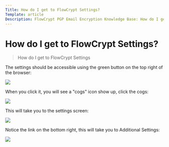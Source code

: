 ```yaml
---
Title: How do I get to FlowCrypt Settings?
Template: article
Description: FlowCrypt PGP Email Encryption Knowledge Base: How do I get to FlowCrypt Settings?
---
```


# How do I get to FlowCrypt Settings?

> How do I get to FlowCrypt Settings

The settings should be accessible using the green button on the top right of the browser:

<img class="screen" src="/img/posts/faq/flowcrypt-browser-extension-button.png">

When you click it, you will see a "cogs" icon show up, click the cogs:

<img class="screen" src="/img/posts/faq/flowcrypt-browser-settings-button.png">

This will take you to the settings screen:

<img class="screen" src="/img/posts/faq/flowcrypt-browser-settings-page.png">

Notice the link on the bottom right, this will take you to Additional Settings:

<img class="screen" src="/img/posts/faq/flowcrypt-browser-additional-settings-page.png">
